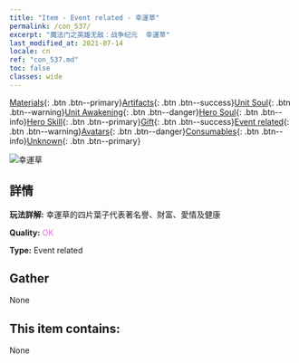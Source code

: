 ```yaml
---
title: "Item - Event related - 幸運草"
permalink: /con_537/
excerpt: "魔法门之英雄无敌：战争纪元  幸運草"
last_modified_at: 2021-07-14
locale: cn
ref: "con_537.md"
toc: false
classes: wide
---
```

 [Materials](/ItemsCN/){: .btn .btn--primary}[Artifacts](/ItemsCN/Artifacts/){: .btn .btn--success}[Unit Soul](/ItemsCN/UnitSoul/){: .btn .btn--warning}[Unit Awakening](/ItemsCN/UnitAwakening/){: .btn .btn--danger}[Hero Soul](/ItemsCN/HeroSoul/){: .btn .btn--info}[Hero Skill](/ItemsCN/HeroSkill/){: .btn .btn--primary}[Gift](/ItemsCN/Gift/){: .btn .btn--success}[Event related](/ItemsCN/Events/){: .btn .btn--warning}[Avatars](/ItemsCN/Avatars/){: .btn .btn--danger}[Consumables](/ItemsCN/Consumables/){: .btn .btn--info}[Unknown](/ItemsCN/Unknown/){: .btn .btn--primary}

 ![幸運草](/images/t/i_10023.png)

## 詳情
 **玩法詳解:** 幸運草的四片葉子代表著名譽、財富、愛情及健康

 **Quality:** <span style="color: #DA70D6">OK</span>

 **Type:** Event related

## Gather

  None

## This item contains:

  None

